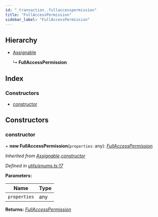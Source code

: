```yaml
---
id: "_transaction_.fullaccesspermission"
title: "FullAccessPermission"
sidebar_label: "FullAccessPermission"
---
```


## Hierarchy

* [Assignable](_utils_enums_.assignable.md)

  ↳ **FullAccessPermission**

## Index

### Constructors

* [constructor](_transaction_.fullaccesspermission.md#constructor)

## Constructors

###  constructor

\+ **new FullAccessPermission**(`properties`: any): *[FullAccessPermission](_transaction_.fullaccesspermission.md)*

*Inherited from [Assignable](_utils_enums_.assignable.md).[constructor](_utils_enums_.assignable.md#constructor)*

*Defined in [utils/enums.ts:17](https://github.com/nearprotocol/nearlib/blob/cbaa79a/src.ts/utils/enums.ts#L17)*

**Parameters:**

Name | Type |
------ | ------ |
`properties` | any |

**Returns:** *[FullAccessPermission](_transaction_.fullaccesspermission.md)*
